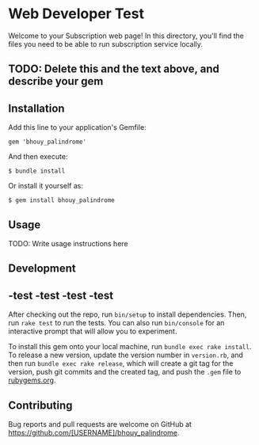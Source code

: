 # Web Developer Test

Welcome to your Subscription web page! In this directory, you'll find the files you need to be able to run subscription service locally.

TODO: Delete this and the text above, and describe your gem
---
## Installation

Add this line to your application's Gemfile:

```
gem 'bhouy_palindrome'
```

And then execute:

    $ bundle install

Or install it yourself as:

    $ gem install bhouy_palindrome

## Usage

TODO: Write usage instructions here

## Development
-test
-test
-test
-test
---
After checking out the repo, run `bin/setup` to install dependencies. Then, run `rake test` to run the tests. You can also run `bin/console` for an interactive prompt that will allow you to experiment.

To install this gem onto your local machine, run `bundle exec rake install`. To release a new version, update the version number in `version.rb`, and then run `bundle exec rake release`, which will create a git tag for the version, push git commits and the created tag, and push the `.gem` file to [rubygems.org](https://rubygems.org).

## Contributing

Bug reports and pull requests are welcome on GitHub at https://github.com/[USERNAME]/bhouy_palindrome.
